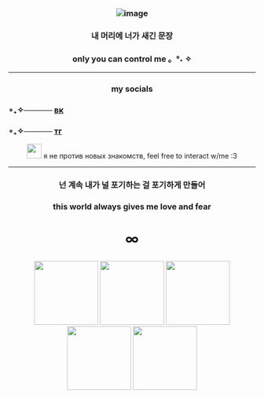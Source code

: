 ### <p align="center"> ![image](https://github.com/user-attachments/assets/1571adf1-b6c9-4730-8892-32d433acbc4f)
### <p align="center">내 머리에 너가 새긴 문장
### <p align="center">only you can control me   。°˖ ✧
____ 

### <p align="center">my socials
### ∘₊✧───── [вк](https://vk.com/kaizenyan)
### ∘₊✧───── [тг](https://t.me/kaizenyan)
<p align="center"> <img src="https://i.pinimg.com/originals/be/9c/6d/be9c6d528bba24a847734b5908e4c5e6.gif"<width="30" height="30"> я не против новых знакомств, feel free to interact w/me :3
  
____
  
### <p align="center"> 넌 계속 내가 널 포기하는 걸 포기하게 만들어
### <p align="center">this world always gives me love and fear
# <p align="center">∞

<p align="center"> <img src="https://media1.tenor.com/m/JxOPntQrz-QAAAAd/xdinary-heroes-xdhluvs.gif"<width="130" height="130">
<img src="https://media.tenor.com/LfXkK-A6b-8AAAAd/gaon-xdinary-heroes.gif"<width="130" height="130">
<img src="https://media1.tenor.com/m/KNf66AMlIWAAAAAd/gaon-heart-xdinary-heroes.gif"<width="130" height="130">
<img src="https://media1.tenor.com/m/SdF8q7C4Z78AAAAd/xdinary-heroes-gaon-xdinary-heroes-jiseok.gif"<width="130" height="130">
<img src="https://media.tenor.com/EqwXD8Ij1CYAAAAM/xdinary-heroes-gaon.gif"<width="130" height="130">
